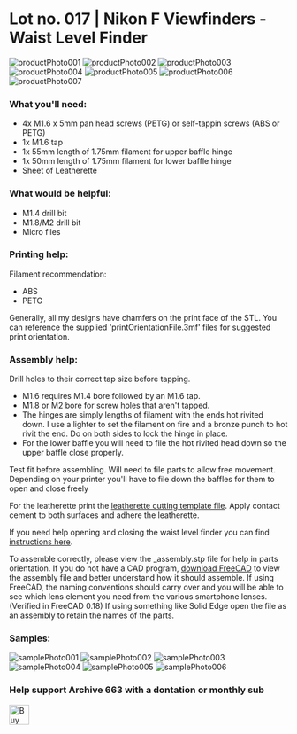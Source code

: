# Lot no. 017 | Nikon F Viewfinders - Waist Level Finder

![productPhoto001](https://github.com/Archive-663/nikonF/blob/main/ASSETS/PHOTO/PRODUCT/nikonF_viewfinders%20(1).jpg)
![productPhoto002](https://github.com/Archive-663/nikonF/blob/main/ASSETS/PHOTO/PRODUCT/nikonF_viewfinders%20(2).jpg)
![productPhoto003](https://github.com/Archive-663/nikonF/blob/main/ASSETS/PHOTO/PRODUCT/nikonF_viewfinders%20(3).jpg)
![productPhoto004](https://github.com/Archive-663/nikonF/blob/main/ASSETS/PHOTO/PRODUCT/nikonF_viewfinders%20(10).jpg)
![productPhoto005](https://github.com/Archive-663/nikonF/blob/main/ASSETS/PHOTO/PRODUCT/nikonF_viewfinders%20(7).jpg)
![productPhoto006](https://github.com/Archive-663/nikonF/blob/main/ASSETS/PHOTO/PRODUCT/nikonF_viewfinders%20(8).jpg)
![productPhoto007](https://github.com/Archive-663/nikonF/blob/main/ASSETS/PHOTO/PRODUCT/nikonF_viewfinders%20(9).jpg)

### What you'll need:
- 4x M1.6 x 5mm pan head screws (PETG) or self-tappin screws (ABS or PETG)
- 1x M1.6 tap
- 1x 55mm length of 1.75mm filament for upper baffle hinge
- 1x 50mm length of 1.75mm filament for lower baffle hinge
- Sheet of Leatherette

### What would be helpful:
- M1.4 drill bit
- M1.8/M2 drill bit
- Micro files

### Printing help:
Filament recommendation:
- ABS
- PETG

Generally, all my designs have chamfers on the print face of the STL. You can reference the supplied 'printOrientationFile.3mf' files for suggested print orientation.

### Assembly help:
Drill holes to their correct tap size before tapping.
- M1.6 requires M1.4 bore followed by an M1.6 tap.
- M1.8 or M2 bore for screw holes that aren't tapped.
- The hinges are simply lengths of filament with the ends hot rivited down. I use a lighter to set the filament on fire and a bronze punch to hot rivit the end. Do on both sides to lock the hinge in place.
- For the lower baffle you will need to file the hot rivited head down so the upper baffle close properly. 

Test fit before assembling. Will need to file parts to allow free movement. Depending on your printer you'll have to file down the baffles for them to open and close freely

For the leatherette print the <a href="https://github.com/Archive-663/nikonF/blob/main/ASSETS/TEMPLATES" target='_blank'>leatherette cutting template file</a>. Apply contact cement to both surfaces and adhere the leatherette. 

If you need help opening and closing the waist level finder you can find <a href="https://github.com/Archive-663/nikonF/blob/main/ASSETS/TEMPLATES" target='_blank'>instructions here</a>.

To assemble correctly, please view the _assembly.stp file for help in parts orientation. If you do not have a CAD program, <a href="https://www.freecad.org/downloads.php" target="_blank">download FreeCAD</a> to view the assembly file and better understand how it should assemble. If using FreeCAD, the naming conventions should carry over and you will be able to see which lens element you need from the various smartphone lenses. (Verified in FreeCAD 0.18) If using something like Solid Edge open the file as an assembly to retain the names of the parts.

### Samples:
![samplePhoto001](https://github.com/Archive-663/nikonF/blob/main/ASSETS/PHOTO/SAMPLE/nikonF_viewFinders_sample%20(22).jpg)
![samplePhoto002](https://github.com/Archive-663/nikonF/blob/main/ASSETS/PHOTO/SAMPLE/nikonF_viewFinders_sample%20(31).jpg)
![samplePhoto003](https://github.com/Archive-663/nikonF/blob/main/ASSETS/PHOTO/SAMPLE/nikonF_viewFinders_sample%20(15).jpg)
![samplePhoto004](https://github.com/Archive-663/nikonF/blob/main/ASSETS/PHOTO/SAMPLE/nikonF_viewFinders_sample%20(19).jpg)
![samplePhoto005](https://github.com/Archive-663/nikonF/blob/main/ASSETS/PHOTO/SAMPLE/nikonF_viewFinders_sample%20(17).jpg)
![samplePhoto006](https://github.com/Archive-663/nikonF/blob/main/ASSETS/PHOTO/SAMPLE/nikonF_viewFinders_sample%20(13).jpg)

### Help support Archive 663 with a dontation or monthly sub

<a href='https://ko-fi.com/P5P3MHMSF' target='_blank'><img height='36' style='border:0px;height:36px;' src='https://storage.ko-fi.com/cdn/kofi2.png?v=3' border='0' alt='Buy Me a Coffee at ko-fi.com' /></a>

